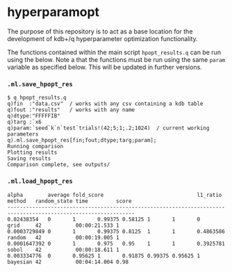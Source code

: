 # hyperparamopt

The purpose of this repository is to act as a base location for the development of kdb+/q hyperparameter optimization functionality.

The functions contained within the main script `hpopt_results.q` can be run using the below. Note a that the functions must be run using the same `param` variable as specified below. This will be updated in further versions.

### `.ml.save_hpopt_res` 

```
$ q hpopt_results.q
q)fin  :"data.csv"  / works with any csv containing a kdb table
q)fout :"results"   / works with any name
q)dtype:"FFFFFIB"
q)targ :`x6
q)param:`seed`k`n`test`trials!(42;5;1;.2;1024)  / current working parameters
q).ml.save_hpopt_res[fin;fout;dtype;targ;param];
Running comparison
Plotting results
Saving results
Comparison complete, see outputs/
```

### `.ml.load_hpopt_res`

```
alpha        average fold_score                              l1_ratio  method   random_state time         score
---------------------------------------------------------------------------------------------------------------
0.02438354   0       1       0.99375 0.58125 1       1       0         grid     42           00:00:21.533 1
0.0003729849 0       1       0.99375 0.8125  1       1       0.4863586 random   42           00:00:19.005 1
0.0001647392 0       1       0.975   0.95    1       1       0.3925781 sobol    42           00:00:18.611 1
0.003334776  0       0.95625 1       0.91875 0.99375 0.95625 1         bayesian 42           00:04:14.004 0.98
```
